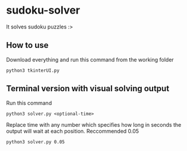 # sudoku-solver

It solves sudoku puzzles :>



## How to use

Download everything and run this command from the working folder

```python3 tkinterUI.py```


## Terminal version with visual solving output

Run this command


```python3 solver.py <optional-time>```

Replace time with any number which specifies how long in seconds the output will wait at each position. Reccommended 0.05

```python3 solver.py 0.05```
